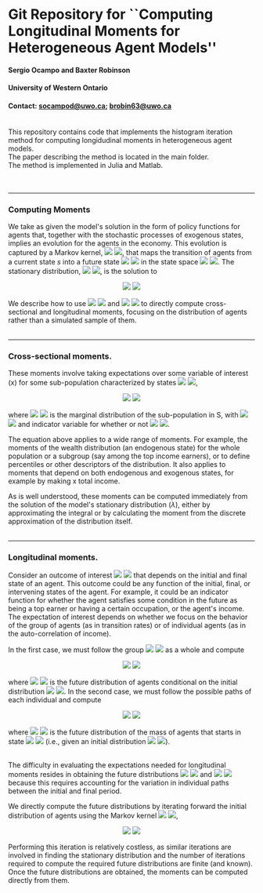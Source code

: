 # Git Repository for ``Computing Longitudinal Moments for Heterogeneous Agent Models''
#### **Sergio Ocampo and Baxter Robinson**

#### **University of Western Ontario**

#### **Contact:** socampod@uwo.ca; brobin63@uwo.ca

<br/>
This repository contains code that implements the histogram iteration method for computing longidudinal moments in heterogeneous agent models.<br/>
The paper describing the method is located in the main folder.<br/>
The method is implemented in Julia and Matlab.<br/>
<br/>
<br/>

---
### **Computing Moments**


We take as given the model's solution in the form of policy functions for agents that, together with the stochastic processes of exogenous states, implies an evolution for the agents in the economy. 
This evolution is captured by a Markov kernel, 
  <img src="https://render.githubusercontent.com/render/math?math={\large{T\left(s^{'}|s\right)}}#gh-light-mode-only">
  <img src="https://render.githubusercontent.com/render/math?math={\large\color{white}T\left(s^{'}|s\right)}#gh-dark-mode-only">, 
that maps the transition of agents from a current state $s$ into a future state 
  <img src="https://render.githubusercontent.com/render/math?math={\large{s^{'}}}#gh-light-mode-only">
  <img src="https://render.githubusercontent.com/render/math?math={\large\color{white}s^{'}}#gh-dark-mode-only">
in the state space 
  <img src="https://render.githubusercontent.com/render/math?math={\large{\cal S}}#gh-light-mode-only">
  <img src="https://render.githubusercontent.com/render/math?math={\large\color{white}{\cal S}}#gh-dark-mode-only">.
The stationary distribution, 
  <img src="https://render.githubusercontent.com/render/math?math={\large\lambda}#gh-light-mode-only">
  <img src="https://render.githubusercontent.com/render/math?math={\large\color{white}\lambda}#gh-dark-mode-only">, 
is the solution to<br/>
<p align="center">
  <img src="https://render.githubusercontent.com/render/math?math={\Large\lambda\left(s^{'}\right)=\int_{s\in{\cal S}}T\left(s^{'}|s\right)\lambda\left(s\right)ds}#gh-light-mode-only">
  <img src="https://render.githubusercontent.com/render/math?math={\Large\color{white}\lambda\left(s^{'}\right)=\int_{s\in{\cal S}}T\left(s^{'}|s\right)\lambda\left(s\right)ds}#gh-dark-mode-only">
</p>

We describe how to use 
  <img src="https://render.githubusercontent.com/render/math?math={\large\lambda}#gh-light-mode-only">
  <img src="https://render.githubusercontent.com/render/math?math={\large\color{white}\lambda}#gh-dark-mode-only"> 
and 
  <img src="https://render.githubusercontent.com/render/math?math={\large{T}}#gh-light-mode-only">
  <img src="https://render.githubusercontent.com/render/math?math={\large\color{white}T}#gh-dark-mode-only"> 
to directly compute cross-sectional and longitudinal moments, focusing on the distribution of agents rather than a simulated sample of them. 
<br/>
<br/>

---
### **Cross-sectional moments.**


These moments involve taking expectations over some variable of interest (x) for some sub-population characterized by states 
  <img src="https://render.githubusercontent.com/render/math?math={\large{s\in S\subseteq{\cal S}}}#gh-light-mode-only">
  <img src="https://render.githubusercontent.com/render/math?math={\large\color{white}s\in S\subseteq{\cal S}}#gh-dark-mode-only">,
<p align="center">
    <img src="https://render.githubusercontent.com/render/math?math={\Large{E\left[x|s \in S\right] = \int_{s \in S} x\left(s\right) \lambda_S\left(s\right) ds,}}#gh-light-mode-only">
  <img src="https://render.githubusercontent.com/render/math?math={\Large\color{white}E\left[x|s \in S\right] = \int_{s \in S} x\left(s\right) \lambda_S\left(s\right) ds,}#gh-dark-mode-only">
</p>
where
  <img src="https://render.githubusercontent.com/render/math?math={\large{\lambda_S \equiv \frac{\mathbb{I}_{s \in S}\lambda\left(s\right)}{\int\mathbb{I}_{s \in S}\lambda\left(s\right)ds}}}#gh-light-mode-only">
  <img src="https://render.githubusercontent.com/render/math?math={\large\color{white}\lambda_S \equiv \frac{\mathbb{I}_{s \in S}\lambda\left(s\right)}{\int\mathbb{I}_{s \in S}\lambda\left(s\right)ds}}#gh-dark-mode-only"> 
is the marginal distribution of the sub-population in S, with 
  <img src="https://render.githubusercontent.com/render/math?math={\large{\mathbb{I}_{s \in S}}}#gh-light-mode-only">
  <img src="https://render.githubusercontent.com/render/math?math={\large\color{white}\mathbb{I}_{s \in S}}#gh-dark-mode-only"> 
and indicator variable for whether or not 
  <img src="https://render.githubusercontent.com/render/math?math={\large{s \in S}}#gh-light-mode-only">
  <img src="https://render.githubusercontent.com/render/math?math={\large\color{white}s \in S}#gh-dark-mode-only">.


The equation above applies to a wide range of moments. 
For example, the moments of the wealth distribution (an endogenous state) for the whole population or a subgroup (say among the top income earners), or to define percentiles or other descriptors of the distribution. 
It also applies to moments that depend on both endogenous and exogenous states, for example by making x total income. 
    

As is well understood, these moments can be computed immediately from the solution of the model's stationary distribution 
$\left(\lambda\right)$, 
either by approximating the integral or by calculating the moment from the discrete approximation of the distribution itself.
<br/>
<br/>

---
### **Longitudinal moments.**


Consider an outcome of interest 
  <img src="https://render.githubusercontent.com/render/math?math={\large{x\left(s,s^{'}\right)}}#gh-light-mode-only">
  <img src="https://render.githubusercontent.com/render/math?math={\large\color{white}x\left(s,s^{'}\right)}#gh-dark-mode-only"> 
that depends on the initial and final state of an agent.
This outcome could be any function of the initial, final, or intervening states of the agent. 
For example, it could be an indicator function for whether the agent satisfies some condition in the future as being a top earner or having a certain occupation, or the agent's income. 
The expectation of interest depends on whether we focus on the behavior of the group of agents (as in transition rates) or of individual agents (as in the auto-correlation of income).<br/>


In the first case, we must follow the group 
  <img src="https://render.githubusercontent.com/render/math?math={\large{\left(S\right)}}#gh-light-mode-only">
  <img src="https://render.githubusercontent.com/render/math?math={\large\color{white}\left(S\right)}#gh-dark-mode-only">
as a whole and compute
<p align="center">
    <img src="https://render.githubusercontent.com/render/math?math={\Large{E\left[x|s\in S\right]=\int_{s\in S}\,\int_{s^{'}\in{\cal S}}x\left(s,s^{'}\right)\lambda^{'}_{S}\left(s^{'}\right)ds^{'}\,\lambda_S\left(s\right)ds,}}#gh-light-mode-only">
  <img src="https://render.githubusercontent.com/render/math?math={\Large\color{white}E\left[x|s\in S\right]=\int_{s\in S}\,\int_{s^{'}\in{\cal S}}x\left(s,s^{'}\right)\lambda^{'}_{S}\left(s^{'}\right)ds^{'}\,\lambda_S\left(s\right)ds,}#gh-dark-mode-only">
</p>
where
  <img src="https://render.githubusercontent.com/render/math?math={\large{\lambda^{'}_{S}}}#gh-light-mode-only">
  <img src="https://render.githubusercontent.com/render/math?math={\large\color{white}\lambda^{'}_{S}}#gh-dark-mode-only"> 
is the future distribution of agents conditional on the initial distribution
  <img src="https://render.githubusercontent.com/render/math?math={\large{\lambda_{S}}}#gh-light-mode-only">
  <img src="https://render.githubusercontent.com/render/math?math={\large\color{white}\lambda_{S}}#gh-dark-mode-only">.
In the second case, we must follow the possible paths of each individual and compute
<p align="center">
  <img src="https://render.githubusercontent.com/render/math?math={\Large{E\left[x|s\in S\right]=\int_{s\in S}\,\int_{s^{'}\in{\cal S}}x\left(s,s^{'}\right)\lambda^{'}_{\{s\}}\left(s^{'}\right)ds^{'}\,\lambda_S\left(s\right)ds,}}#gh-light-mode-only">
  <img src="https://render.githubusercontent.com/render/math?math={\Large\color{white}E\left[x|s\in S\right]=\int_{s\in S}\,\int_{s^{'}\in{\cal S}}x\left(s,s^{'}\right)\lambda^{'}_{\{s\}}\left(s^{'}\right)ds^{'}\,\lambda_S\left(s\right)ds,}#gh-dark-mode-only">
</p>
where
  <img src="https://render.githubusercontent.com/render/math?math={\large{\lambda^{'}_{\{s\}}}}#gh-light-mode-only">
  <img src="https://render.githubusercontent.com/render/math?math={\large\color{white}\lambda^{'}_{\{s\}}}#gh-dark-mode-only"> 
is the future distribution of the mass of agents that starts in state 
  <img src="https://render.githubusercontent.com/render/math?math={\large{s \in S}}#gh-light-mode-only">
  <img src="https://render.githubusercontent.com/render/math?math={\large\color{white}s \in S}#gh-dark-mode-only">  
(i.e., given an initial distribution 
  <img src="https://render.githubusercontent.com/render/math?math={{\delta_{\{s\}}}}#gh-light-mode-only">
  <img src="https://render.githubusercontent.com/render/math?math={\color{white}\delta_{\{s\}}}#gh-dark-mode-only">).<br/>
<br/>


The difficulty in evaluating the expectations needed for longitudinal moments resides in obtaining the future distributions
  <img src="https://render.githubusercontent.com/render/math?math={\large{\lambda^{'}_{S}}}#gh-light-mode-only">
  <img src="https://render.githubusercontent.com/render/math?math={\large\color{white}\lambda^{'}_{S}}#gh-dark-mode-only">
and 
<img src="https://render.githubusercontent.com/render/math?math={\large{\lambda^{'}_{\{s\}}}}#gh-light-mode-only">
<img src="https://render.githubusercontent.com/render/math?math={\large\color{white}\lambda^{'}_{\{s\}}}#gh-dark-mode-only">
because this requires accounting for the variation in individual paths between the initial and final period. 


We directly compute the future distributions by iterating forward the initial distribution of agents using the Markov kernel
<img src="https://render.githubusercontent.com/render/math?math={\large{\left(T\right)}}#gh-light-mode-only">
<img src="https://render.githubusercontent.com/render/math?math={\large\color{white}\left(T\right)}#gh-dark-mode-only">,
<p align="center">
  <img src="https://render.githubusercontent.com/render/math?math={\Large{\lambda^{'}_{S}\left(s^'\right)=\int_{s\in{\cal S}}T\left(s^{'}|s\right)\lambda_{S}\left(s\right)ds\,\quad\lambda^{'}_{\{s\}}\left(s^{'}\right)=\int_{s\in{\cal S}}T\left(s^{'}|s\right)\delta_{\{s\}}\left(s\right)ds.}}#gh-light-mode-only">
  <img src="https://render.githubusercontent.com/render/math?math={\Large\color{white}\lambda^{'}_{S}\left(s^'\right)=\int_{s\in{\cal S}}T\left(s^{'}|s\right)\lambda_{S}\left(s\right)ds\,\quad\lambda^{'}_{\{s\}}\left(s^{'}\right)=\int_{s\in{\cal S}}T\left(s^{'}|s\right)\delta_{\{s\}}\left(s\right)ds.}#gh-dark-mode-only">
</p>
Performing this iteration is relatively costless, as similar iterations are involved in finding the stationary distribution and the number of iterations required to compute the required future distributions are finite (and known).
Once the future distributions are obtained, the moments can be computed directly from them.